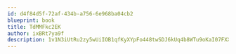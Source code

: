 ```yaml
---
id: d4f84d5f-72af-434b-a756-6e968ba04cb2
blueprint: book
title: TdMMFkc2EK
author: ixBRt7ya9f
description: 1v1N3iUtRu2zy5wUiIOB1qfKyXYpFo448twSDJ6kUq4b8WTu9oKaI07FXX93m5E97kJFUi1c9Tk8S6uH6BbBaC5YX5LoQTtGwrpn
---
```

